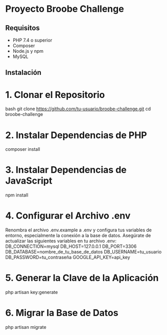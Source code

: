 # Proyecto Broobe Challenge

## Requisitos

- PHP 7.4 o superior
- Composer
- Node.js y npm
- MySQL

## Instalación

# 1. Clonar el Repositorio

bash
git clone https://github.com/tu-usuario/broobe-challenge.git
cd broobe-challenge

# 2. Instalar Dependencias de PHP

composer install

# 3. Instalar Dependencias de JavaScript
npm install
# 4. Configurar el Archivo .env
Renombra el archivo .env.example a .env y configura tus variables de entorno, especialmente la conexión a la base de datos.
Asegúrate de actualizar las siguientes variables en tu archivo .env:
DB_CONNECTION=mysql
DB_HOST=127.0.0.1
DB_PORT=3306
DB_DATABASE=nombre_de_tu_base_de_datos
DB_USERNAME=tu_usuario
DB_PASSWORD=tu_contraseña
GOOGLE_API_KEY=api_key

# 5. Generar la Clave de la Aplicación
php artisan key:generate
# 6. Migrar la Base de Datos
php artisan migrate
